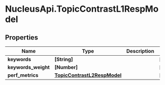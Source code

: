 # NucleusApi.TopicContrastL1RespModel

## Properties
Name | Type | Description | Notes
------------ | ------------- | ------------- | -------------
**keywords** | **[String]** |  | [optional] 
**keywords_weight** | **[Number]** |  | [optional] 
**perf_metrics** | [**TopicContrastL2RespModel**](TopicContrastL2RespModel.md) |  | [optional] 


